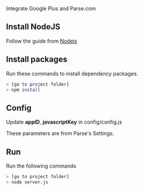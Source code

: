 Integrate Google Plus and Parse.com

## Install NodeJS
Follow the guide from [Nodejs](http://nodejs.org/)

## Install packages
Run these commands to install dependency packages.

```bash
> [go to project folder]
> npm install
```

## Config
Update __appID__, __javascriptKey__ in config/config.js

These parameters are from Parse's Settings.

## Run
Run the following commands

```bash
> [go to project folder]
> node server.js
```